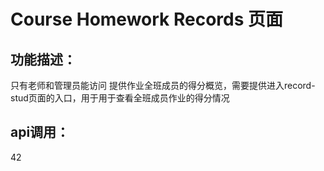 # Course Homework Records 页面
## 功能描述：
只有老师和管理员能访问 
提供作业全班成员的得分概览，需要提供进入record-stud页面的入口，用于用于查看全班成员作业的得分情况
## api调用：
42
